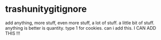 # trashunitygitignore
add anything,
more stuff,
even more stuff,
a lot of stuff.
a little bit of stuff.
anything is better is quantity.
type 1 for cookies.
can i add this.
I CAN ADD THIS !!!